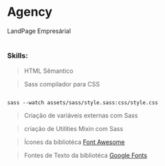 # Agency

LandPage Empresárial

#

### Skills:

> HTML Sêmantico

> Sass compilador para CSS

```

sass --watch assets/sass/style.sass:css/style.css

```

> Criação de variáveis externas com Sass

> criação de Utilities Mixin com Sass

> Ícones da bibliotéca [Font Awesome](https://fontawesome.com/)

> Fontes de Texto da bibliotéca [Google Fonts](https://fonts.google.com/knowledge)
